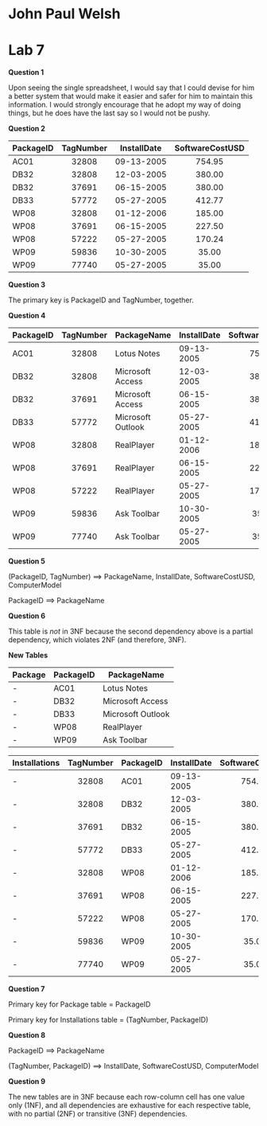 John Paul Welsh
===============

Lab 7
=====

**Question 1**

Upon seeing the single spreadsheet, I would say that I could devise for him a better system that would make it easier and safer for him to maintain this information. I would strongly encourage that he adopt my way of doing things, but he does have the last say so I would not be pushy.

**Question 2**

PackageID | TagNumber | InstallDate | SoftwareCostUSD
--------- |:---------:| ----------- |:--------------:
AC01      | 32808     | 09-13-2005  | 754.95
DB32      | 32808     | 12-03-2005  | 380.00
DB32      | 37691     | 06-15-2005  | 380.00
DB33      | 57772     | 05-27-2005  | 412.77
WP08      | 32808     | 01-12-2006  | 185.00
WP08      | 37691     | 06-15-2005  | 227.50
WP08      | 57222     | 05-27-2005  | 170.24
WP09      | 59836     | 10-30-2005  | 35.00
WP09      | 77740     | 05-27-2005  | 35.00

**Question 3**

The primary key is PackageID and TagNumber, together.

**Question 4**

PackageID | TagNumber | PackageName       | InstallDate | SoftwareCostUSD | ComputerModel
--------- |:---------:| ----------------- | ----------- |:---------------:| -------------
AC01      | 32808     | Lotus Notes       | 09-13-2005  | 754.95          | Apple
DB32      | 32808     | Microsoft Access  | 12-03-2005  | 380.00          | Windows
DB32      | 37691     | Microsoft Access  | 06-15-2005  | 380.00          | IBM
DB33      | 57772     | Microsoft Outlook | 05-27-2005  | 412.77          | Windows
WP08      | 32808     | RealPlayer        | 01-12-2006  | 185.00          | IBM
WP08      | 37691     | RealPlayer        | 06-15-2005  | 227.50          | Apple
WP08      | 57222     | RealPlayer        | 05-27-2005  | 170.24          | Windows
WP09      | 59836     | Ask Toolbar       | 10-30-2005  | 35.00           | IBM
WP09      | 77740     | Ask Toolbar       | 05-27-2005  | 35.00           | IBM

**Question 5**

(PackageID, TagNumber) ==> PackageName, InstallDate, SoftwareCostUSD, ComputerModel

PackageID ==> PackageName

**Question 6**

This table is *not* in 3NF because the second dependency above is a partial dependency, which violates 2NF (and therefore, 3NF).

**New Tables**

Package | PackageID | PackageName
------- | --------- | -----------------
   -    | AC01      | Lotus Notes
   -    | DB32      | Microsoft Access
   -    | DB33      | Microsoft Outlook
   -    | WP08      | RealPlayer
   -    | WP09      | Ask Toolbar

Installations | TagNumber | PackageID | InstallDate | SoftwareCostUSD | ComputerModel
------------- |:---------:| --------- | ----------- |:---------------:| -------------
   -          | 32808     | AC01      | 09-13-2005  | 754.95          | Apple
   -          | 32808     | DB32      | 12-03-2005  | 380.00          | Windows
   -          | 37691     | DB32      | 06-15-2005  | 380.00          | IBM
   -          | 57772     | DB33      | 05-27-2005  | 412.77          | Windows
   -          | 32808     | WP08      | 01-12-2006  | 185.00          | IBM
   -          | 37691     | WP08      | 06-15-2005  | 227.50          | Apple
   -          | 57222     | WP08      | 05-27-2005  | 170.24          | Windows
   -          | 59836     | WP09      | 10-30-2005  | 35.00           | IBM
   -          | 77740     | WP09      | 05-27-2005  | 35.00           | IBM

**Question 7**

Primary key for Package table = PackageID

Primary key for Installations table = (TagNumber, PackageID)

**Question 8**

PackageID ==> PackageName

(TagNumber, PackageID) ==> InstallDate, SoftwareCostUSD, ComputerModel

**Question 9**

The new tables are in 3NF because each row-column cell has one value only (1NF), and all dependencies are exhaustive for each respective table, with no partial (2NF) or transitive (3NF) dependencies.
